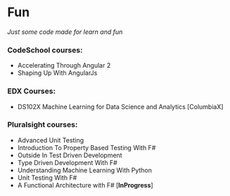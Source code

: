 # Fun
_Just some code made for learn and fun_

### CodeSchool courses:
* Accelerating Through Angular 2
* Shaping Up With AngularJs

### EDX Courses:
* DS102X Machine Learning for Data Science and Analytics [ColumbiaX]

### Pluralsight courses:  
* Advanced Unit Testing
* Introduction To Property Based Testing With F#
* Outside In Test Driven Development
* Type Driven Development With F#
* Understanding Machine Learning With Python
* Unit Testing With F#
* A Functional Architecture with F# [__InProgress__]
